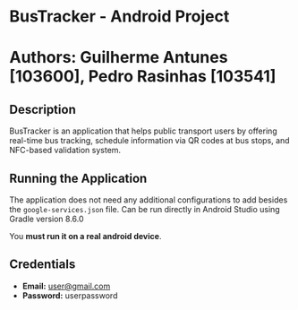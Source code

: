 # BusTracker - Android Project
# Authors: Guilherme Antunes [103600], Pedro Rasinhas [103541]

## Description
BusTracker is an application that helps public transport users by offering real-time bus tracking, schedule information via QR codes at bus stops, and NFC-based validation system.

## Running the Application
The application does not need any additional configurations to add besides the ```google-services.json``` file. Can be run directly in Android Studio using Gradle version 8.6.0

You **must run it on a real android device**.

## Credentials
- **Email:** user@gmail.com
- **Password:** userpassword
